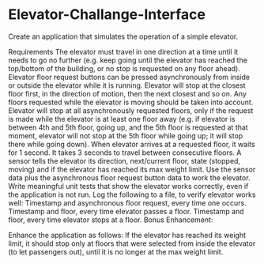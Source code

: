 # Elevator-Challange-Interface
Create an application that simulates the operation of a simple elevator.

Requirements
The elevator must travel in one direction at a time until it needs to go no further (e.g. keep going until the elevator has reached the top/bottom of the building, or no stop is requested on any floor ahead).
Elevator floor request buttons can be pressed asynchronously from inside or outside the elevator while it is running.
Elevator will stop at the closest floor first, in the direction of motion, then the next closest and so on. Any floors requested while the elevator is moving should be taken into account.
Elevator will stop at all asynchronously requested floors, only if the request is made while the elevator is at least one floor away (e.g. if elevator is between 4th and 5th floor, going up, and the 5th floor is requested at that moment, elevator will not stop at the 5th floor while going up; it will stop there while going down).
When elevator arrives at a requested floor, it waits for 1 second. It takes 3 seconds to travel between consecutive floors.
A sensor tells the elevator its direction, next/current floor, state (stopped, moving) and if the elevator has reached its max weight limit.
Use the sensor data plus the asynchronous floor request button data to work the elevator.
Write meaningful unit tests that show the elevator works correctly, even if the application is not run.
Log the following to a file, to verify elevator works well:
Timestamp and asynchronous floor request, every time one occurs.
Timestamp and floor, every time elevator passes a floor.
Timestamp and floor, every time elevator stops at a floor.
Bonus Enhancement:

Enhance the application as follows: If the elevator has reached its weight limit, it should stop only at floors that were selected from inside the elevator (to let passengers out), until it is no longer at the max weight limit.
